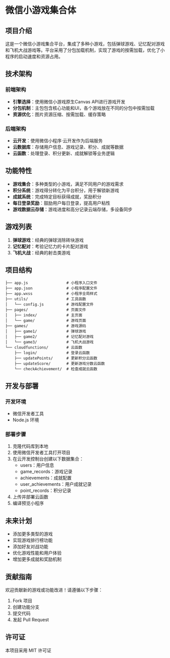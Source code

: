 # 微信小游戏集合体

## 项目介绍

这是一个微信小游戏集合平台，集成了多种小游戏，包括弹球游戏、记忆配对游戏和飞机大战游戏等。平台采用了分包加载机制，实现了游戏的按需加载，优化了小程序的启动速度和资源占用。

## 技术架构

### 前端架构

- **引擎选择**：使用微信小游戏原生Canvas API进行游戏开发
- **分包机制**：主包包含核心功能和UI，各个游戏放在不同的分包中按需加载
- **资源优化**：图片资源压缩、按需加载、缓存策略

### 后端架构

- **云开发**：使用微信小程序·云开发作为后端服务
- **云数据库**：存储用户信息、游戏记录、积分、成就等数据
- **云函数**：处理登录、积分更新、成就解锁等业务逻辑

## 功能特性

- **游戏集合**：多种类型的小游戏，满足不同用户的游戏需求
- **积分系统**：游戏得分转化为平台积分，用于解锁新游戏
- **成就系统**：完成特定目标获得成就，奖励积分
- **每日登录奖励**：鼓励用户每日登录，提高用户粘性
- **游戏数据云存储**：游戏进度和高分记录云端存储，多设备同步

## 游戏列表

1. **弹球游戏**：经典的弹球消除砖块游戏
2. **记忆配对**：考验记忆力的卡片配对游戏
3. **飞机大战**：经典的射击类游戏

## 项目结构

```
├── app.js                 # 小程序入口文件
├── app.json               # 小程序配置文件
├── app.wxss               # 小程序全局样式
├── utils/                 # 工具函数
│   └── config.js          # 游戏配置文件
├── pages/                 # 页面文件
│   ├── index/             # 主页面
│   └── game/              # 游戏页面
├── games/                 # 游戏源码
│   ├── game1/             # 弹球游戏
│   ├── game2/             # 记忆配对游戏
│   └── game3/             # 飞机大战游戏
└── cloudfunctions/        # 云函数
    ├── login/             # 登录云函数
    ├── updatePoints/      # 更新积分云函数
    ├── updateScore/       # 更新游戏分数云函数
    └── checkAchievement/  # 检查成就云函数
```

## 开发与部署

### 开发环境

- 微信开发者工具
- Node.js 环境

### 部署步骤

1. 克隆代码库到本地
2. 使用微信开发者工具打开项目
3. 在云开发控制台创建以下数据集合：
   - users：用户信息
   - game_records：游戏记录
   - achievements：成就配置
   - user_achievements：用户成就记录
   - point_records：积分记录
4. 上传并部署云函数
5. 编译预览小程序

## 未来计划

- 添加更多类型的游戏
- 实现游戏排行榜功能
- 添加好友对战功能
- 优化游戏性能和用户体验
- 增加更多成就和奖励机制

## 贡献指南

欢迎贡献新的游戏或功能改进！请遵循以下步骤：

1. Fork 项目
2. 创建功能分支
3. 提交代码
4. 发起 Pull Request

## 许可证

本项目采用 MIT 许可证